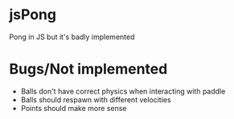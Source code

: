 # jsPong
Pong in JS but it's badly implemented

# Bugs/Not implemented
* Balls don't have correct physics when interacting with paddle
* Balls should respawn with different velocities
* Points should make more sense
